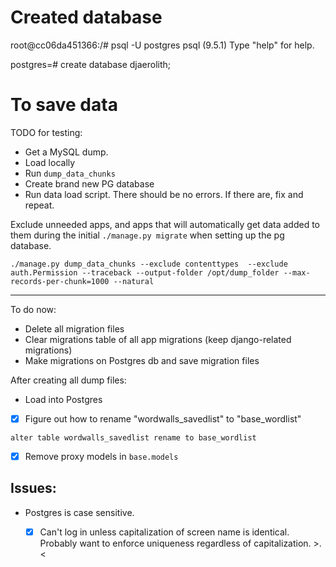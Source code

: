 # Created database
root@cc06da451366:/# psql -U postgres
psql (9.5.1)
Type "help" for help.

postgres=# create database djaerolith;

# To save data

TODO for testing:
- Get a MySQL dump.
- Load locally
- Run `dump_data_chunks`
- Create brand new PG database
- Run data load script. There should be no errors. If there are, fix and repeat.

Exclude unneeded apps, and apps that will automatically get data added to them during the initial `./manage.py migrate` when setting up the pg database.

```
./manage.py dump_data_chunks --exclude contenttypes  --exclude auth.Permission --traceback --output-folder /opt/dump_folder --max-records-per-chunk=1000 --natural

```
----------

To do now:

- Delete all migration files 
- Clear migrations table of all app migrations (keep django-related migrations)
- Make migrations on Postgres db and save migration files

After creating all dump files:

- Load into Postgres
- [x] Figure out how to rename "wordwalls_savedlist" to "base_wordlist"

`alter table wordwalls_savedlist rename to base_wordlist`

- [x] Remove proxy models in `base.models`

## Issues:
- Postgres is case sensitive. 
    - [x] Can't log in unless capitalization of screen name is identical. Probably want to enforce uniqueness regardless of capitalization. >.<
    